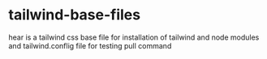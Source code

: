 # tailwind-base-files
hear is a tailwind css base file for installation of tailwind and node modules and tailwind.conflig file
for testing pull command
